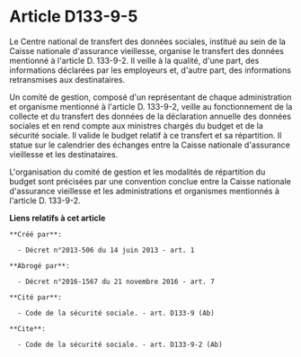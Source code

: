 # Article D133-9-5

Le Centre national de transfert des données sociales, institué au sein de la Caisse nationale d'assurance vieillesse,
organise le transfert des données mentionné à l'article D. 133-9-2. Il veille à la qualité, d'une part, des informations
déclarées par les employeurs et, d'autre part, des informations retransmises aux destinataires. 

Un comité de gestion, composé d'un représentant de chaque administration et organisme mentionné à l'article D. 133-9-2,
veille au fonctionnement de la collecte et du transfert des données de la déclaration annuelle des données sociales et en
rend compte aux ministres chargés du budget et de la sécurité sociale. Il valide le budget relatif à ce transfert et sa
répartition. Il statue sur le calendrier des échanges entre la Caisse nationale d'assurance vieillesse et les destinataires. 

L'organisation du comité de gestion et les modalités de répartition du budget sont précisées par une convention conclue entre
la Caisse nationale d'assurance vieillesse et les administrations et organismes mentionnés à l'article D. 133-9-2.

**Liens relatifs à cet article**

	**Créé par**:

	  - Décret n°2013-506 du 14 juin 2013 - art. 1

	**Abrogé par**:

	  - Décret n°2016-1567 du 21 novembre 2016 - art. 7

	**Cité par**:

	  - Code de la sécurité sociale. - art. D133-9 (Ab)

	**Cite**:

	  - Code de la sécurité sociale. - art. D133-9-2 (Ab)
